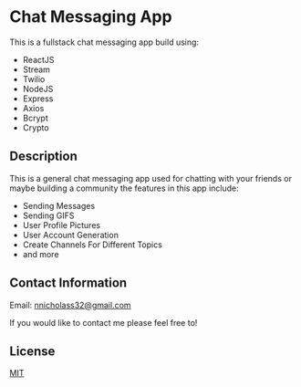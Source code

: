 # Chat Messaging App

This is a fullstack chat messaging app build using: 
- ReactJS
- Stream
- Twilio
- NodeJS
- Express
- Axios
- Bcrypt
- Crypto
## Description
This is a general chat messaging app used for chatting with your friends or maybe building a community the features in this app include:
- Sending Messages
- Sending GIFS
- User Profile Pictures
- User Account Generation
- Create Channels For Different Topics
- and more


## Contact Information 
Email: nnicholass32@gmail.com

If you would like to contact me please feel free to!


## License
[MIT](https://choosealicense.com/licenses/mit/)
